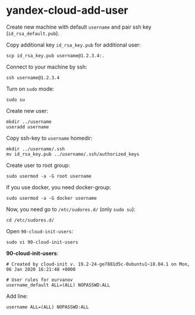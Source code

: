# yandex-cloud-add-user

Create new machine with default `username` and pair ssh key (`id_rsa_default.pub`).

Copy additional key `id_rsa_key.pub` for additional user:

    scp id_rsa_key.pub username@1.2.3.4:.

Connect to your machine by ssh:

    ssh username@1.2.3.4
    
Turn on `sudo` mode:

    sudo su

Create new user:

    mkdir ../username
    useradd username
    
Copy ssh-key to `username` homedir:

    mkdir ../username/.ssh
    mv id_rsa_key.pub ../username/.ssh/authorized_keys

Create user to root group:

    sudo usermod -a -G root username
    
If you use docker, you need docker-group:

    sudo usermod -a -G docker username
    
Now, you need go to `/etc/sudores.d/` (only `sudo su`):

    cd /etc/sudores.d/

Open `90-cloud-init-users`:

    sudo vi 90-cloud-init-users
    
**90-cloud-init-users**:

    # Created by cloud-init v. 19.2-24-ge7881d5c-0ubuntu1~18.04.1 on Mon, 06 Jan 2020 16:21:48 +0000

    # User rules for eurvanov
    username_default ALL=(ALL) NOPASSWD:ALL
 
 Add line:
 
    username ALL=(ALL) NOPASSWD:ALL

    
